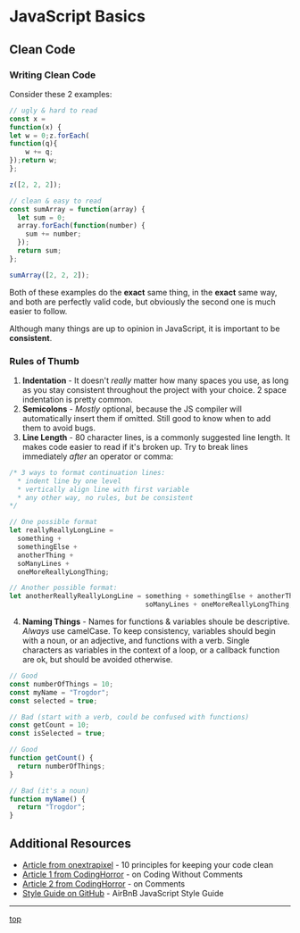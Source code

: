 # JavaScript Basics
## Clean Code

### Writing Clean Code
Consider these 2 examples:
```javascript
// ugly & hard to read
const x =
function(x) {
let w = 0;z.forEach(
function(q){
    w += q;
});return w;
};

z([2, 2, 2]);
```
```javascript
// clean & easy to read
const sumArray = function(array) {
  let sum = 0;
  array.forEach(function(number) {
    sum += number;
  });
  return sum;
};

sumArray([2, 2, 2]);
```
Both of these examples do the **exact** same thing, in the **exact** same way, 
and both are perfectly valid code, but obviously the second one is much easier 
to follow.

Although many things are up to opinion in JavaScript, it is important to be 
**consistent**.

### Rules of Thumb
1. **Indentation** - It doesn't *really* matter how many spaces you use, as 
long as you stay consistent throughout the project with your choice. 2 space 
indentation is pretty common.
2. **Semicolons** - *Mostly* optional, because the JS compiler will automatically
insert them if omitted. Still good to know when to add them to avoid bugs.
3. **Line Length** - 80 character lines, is a commonly suggested line length. 
It makes code easier to read if it's broken up. Try to break lines immediately
*after* an operator or comma:
```javascript
/* 3 ways to format continuation lines:
  * indent line by one level
  * vertically align line with first variable
  * any other way, no rules, but be consistent
*/

// One possible format
let reallyReallyLongLine =
  something +
  somethingElse +
  anotherThing +
  soManyLines +
  oneMoreReallyLongThing;

// Another possible format:
let anotherReallyReallyLongLine = something + somethingElse + anotherThing +
                                  soManyLines + oneMoreReallyLongThing;
```
4. **Naming Things** - Names for functions & variables shoule be descriptive. 
*Always* use camelCase. To keep consistency, variables should begin with a noun,
or an adjective, and functions with a verb. Single characters as variables in 
the context of a loop, or a callback function are ok, but should be avoided 
otherwise.
```javascript
// Good
const numberOfThings = 10;
const myName = "Trogdor";
const selected = true;

// Bad (start with a verb, could be confused with functions)
const getCount = 10;
const isSelected = true;

// Good
function getCount() {
  return numberOfThings;
}

// Bad (it's a noun)
function myName() {
  return "Trogdor";
}
```

## Additional Resources
- [Article from onextrapixel](https://onextrapixel.com/10-principles-for-keeping-your-programming-code-clean/) - 
10 principles for keeping your code clean
- [Article 1 from CodingHorror](https://blog.codinghorror.com/coding-without-comments/) - 
on Coding Without Comments
- [Article 2 from CodingHorror](https://blog.codinghorror.com/code-tells-you-how-comments-tell-you-why/) -
on Comments
- [Style Guide on GitHub](https://github.com/airbnb/javascript) - 
AirBnB JavaScript Style Guide

---
[top](#)
